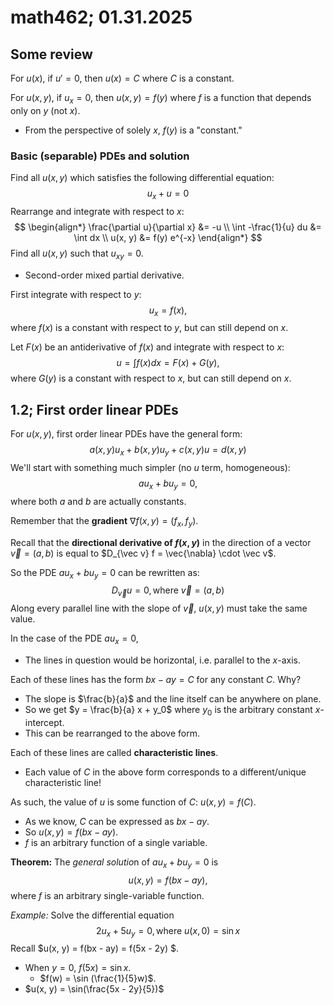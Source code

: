 # math462; 01.31.2025

## Some review

For $u(x$), if $u' = 0$, then $u(x) = C$ where $C$ is a constant.

For $u(x, y)$, if $u_x = 0$, then $u(x, y) = f(y)$ where $f$ is a function that depends only on $y$ (not $x$).

- From the perspective of solely $x$, $f(y)$ is a "constant."

### Basic (separable) PDEs and solution

Find all $u(x, y)$ which satisfies the following differential equation:
$$
u_x + u = 0
$$
Rearrange and integrate with respect to $x$:
$$
\begin{align*}
	\frac{\partial u}{\partial x} &= -u \\
	\int -\frac{1}{u} du &= \int dx \\ 
	u(x, y) &= f(y) e^{-x}
\end{align*}
$$
Find all $u(x, y)$ such that $u_{xy} = 0$.

- Second-order mixed partial derivative.

First integrate with respect to $y$:
$$
u_x = f(x),
$$
where $f(x)$ is a constant with respect to $y$, but can still depend on $x$.

Let $F(x)$ be an antiderivative of $f(x)$ and integrate with respect to $x$:
$$
u = \int f(x) dx = F(x) + G(y),
$$
where $G(y)$ is a constant with respect to $x$, but can still depend on $x$.

## 1.2; First order linear PDEs

For $u(x, y)$, first order linear PDEs have the general form:
$$
a(x, y) u_x + b(x, y) u_y + c(x, y) u = d(x, y)
$$
We'll start with something much simpler (no $u$ term, homogeneous):
$$
a u_x + b u_y = 0,
$$
where both $a$ and $b$ are actually constants.

Remember that the **gradient** $\nabla f(x, y) = (f_x, f_y)$.

Recall that the **directional derivative of $f(x, y)$** in the direction of a vector $\vec v = (a,b)$ is equal to $D_{\vec v} f = \vec{\nabla} \cdot \vec v$.

So the PDE $a u_x + b u_y = 0$ can be rewritten as:
$$
D_{\vec v} u = 0, \text{where } \vec v = (a, b)
$$
Along every parallel line with the slope of $\vec v$, $u(x, y)$ must take the same value.

In the case of the PDE $au_x = 0$,

- The lines in question would be horizontal, i.e. parallel to the $x$-axis.

Each of these lines has the form $bx - ay = C$ for any constant $C$. Why?

- The slope is $\frac{b}{a}$ and the line itself can be anywhere on plane.
- So we get $y = \frac{b}{a} x + y_0$ where $y_0$ is the arbitrary constant $x$-intercept.
- This can be rearranged to the above form.

Each of these lines are called **characteristic lines**.

- Each value of $C$ in the above form corresponds to a different/unique characteristic line!

As such, the value of $u$ is some function of $C$: $u(x, y) = f(C)$.

- As we know, $C$ can be expressed as $bx - ay$.
- So $u(x, y) = f(bx - ay)$.
- $f$ is an arbitrary function of a single variable.

**Theorem:** The *general solutio*n of $a u_x + b u_y = 0$ is
$$
u(x, y) = f(bx - ay),
$$
where $f$ is an arbitrary single-variable function.

*Example:* Solve the differential equation
$$
2 u_x + 5 u_y = 0, \text{where } u(x, 0) = \sin x
$$
Recall $u(x, y) = f(bx - ay) = f(5x - 2y) $.

- When $y = 0$, $f(5x) = \sin x$.
  - $f(w) = \sin (\frac{1}{5}w)$.
- $u(x, y) = \sin(\frac{5x - 2y}{5})$ 

